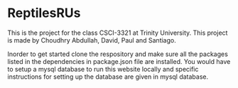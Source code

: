 # ReptilesRUs

This is the project for the class CSCI-3321 at Trinity University. This project is made by Choudhry Abdullah, David, Paul and Santiago. 

Inorder to get started clone the respository and make sure all the packages listed in the dependencies in package.json file are installed. You would have to setup a mysql database to run this website locally and specific instructions for setting up the database are given in mysql database.
